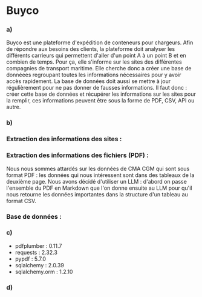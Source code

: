 # Buyco

### a) 
Buyco est une plateforme d'expédition de conteneurs pour chargeurs. Afin de répondre aux besoins des clients, la plateforme doit analyser les différents carrieurs qui permettent d'aller d'un point A à un point B et en combien de temps. Pour ça, elle s'informe sur les sites des différentes compagnies de transport maritime. Elle cherche donc a créer une base de donnéees regroupant toutes les informations nécessaires pour y avoir accès rapidement. La base de données doit aussi se mettre à jour régulièrement pour ne pas donner de fausses informations. Il faut donc : créer cette base de données et récupérer les informations sur les sites pour la remplir, ces informations peuvent être sous la forme de PDF, CSV, API ou autre.

### b) 
### Extraction des informations des sites :   

### Extraction des informations des fichiers (PDF) : 
Nous nous sommes attardés sur les données de CMA CGM qui sont sous format PDF : les données qui nous intéressent sont dans des tableaux de la deuxième page. Nous avons décidé d'utiliser un LLM : d'abord on passe l'ensemble du PDF en Markdown que l'on donne ensuite au LLM pour qu'il nous retourne les données importantes dans la structure d'un tableau au format CSV. 

### Base de données :   


### c) 
- pdfplumber : 0.11.7
- requests : 2.32.3
- pypdf : 5.7.0
- sqlalchemy : 2.0.39
- sqlalchemy.orm : 1.2.10

### d)

